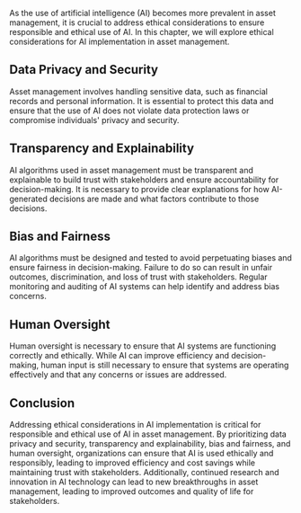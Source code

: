 

As the use of artificial intelligence (AI) becomes more prevalent in asset management, it is crucial to address ethical considerations to ensure responsible and ethical use of AI. In this chapter, we will explore ethical considerations for AI implementation in asset management.

Data Privacy and Security
-------------------------

Asset management involves handling sensitive data, such as financial records and personal information. It is essential to protect this data and ensure that the use of AI does not violate data protection laws or compromise individuals' privacy and security.

Transparency and Explainability
-------------------------------

AI algorithms used in asset management must be transparent and explainable to build trust with stakeholders and ensure accountability for decision-making. It is necessary to provide clear explanations for how AI-generated decisions are made and what factors contribute to those decisions.

Bias and Fairness
-----------------

AI algorithms must be designed and tested to avoid perpetuating biases and ensure fairness in decision-making. Failure to do so can result in unfair outcomes, discrimination, and loss of trust with stakeholders. Regular monitoring and auditing of AI systems can help identify and address bias concerns.

Human Oversight
---------------

Human oversight is necessary to ensure that AI systems are functioning correctly and ethically. While AI can improve efficiency and decision-making, human input is still necessary to ensure that systems are operating effectively and that any concerns or issues are addressed.

Conclusion
----------

Addressing ethical considerations in AI implementation is critical for responsible and ethical use of AI in asset management. By prioritizing data privacy and security, transparency and explainability, bias and fairness, and human oversight, organizations can ensure that AI is used ethically and responsibly, leading to improved efficiency and cost savings while maintaining trust with stakeholders. Additionally, continued research and innovation in AI technology can lead to new breakthroughs in asset management, leading to improved outcomes and quality of life for stakeholders.
